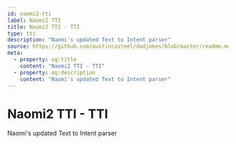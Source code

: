 ```yaml
---
id: naomi2-tti
label: Naomi2 TTI
title: Naomi2 TTI - TTI
type: tti
description: "Naomi's updated Text to Intent parser"
source: https://github.com/austincasteel/dadjokes/blob/master/readme.md
meta:
  - property: og:title
    content: "Naomi2 TTI - TTI"
  - property: og:description
    content: "Naomi's updated Text to Intent parser"
---
```


# Naomi2 TTI - TTI

<PluginLogo/>

Naomi's updated Text to Intent parser

<EditPageLink/>
